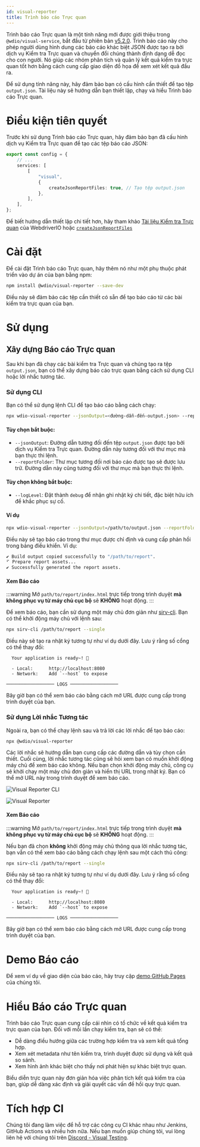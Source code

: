 ```yaml
---
id: visual-reporter
title: Trình báo cáo Trực quan
---
```


Trình báo cáo Trực quan là một tính năng mới được giới thiệu trong `@wdio/visual-service`, bắt đầu từ phiên bản [v5.2.0](https://github.com/webdriverio/visual-testing/releases/tag/%40wdio%2Fvisual-service%405.2.0). Trình báo cáo này cho phép người dùng hình dung các báo cáo khác biệt JSON được tạo ra bởi dịch vụ Kiểm tra Trực quan và chuyển đổi chúng thành định dạng dễ đọc cho con người. Nó giúp các nhóm phân tích và quản lý kết quả kiểm tra trực quan tốt hơn bằng cách cung cấp giao diện đồ họa để xem xét kết quả đầu ra.

Để sử dụng tính năng này, hãy đảm bảo bạn có cấu hình cần thiết để tạo tệp `output.json`. Tài liệu này sẽ hướng dẫn bạn thiết lập, chạy và hiểu Trình báo cáo Trực quan.

# Điều kiện tiên quyết

Trước khi sử dụng Trình báo cáo Trực quan, hãy đảm bảo bạn đã cấu hình dịch vụ Kiểm tra Trực quan để tạo các tệp báo cáo JSON:

```ts
export const config = {
    // ...
    services: [
        [
            "visual",
            {
                createJsonReportFiles: true, // Tạo tệp output.json
            },
        ],
    ],
};
```

Để biết hướng dẫn thiết lập chi tiết hơn, hãy tham khảo [Tài liệu Kiểm tra Trực quan](./) của WebdriverIO hoặc [`createJsonReportFiles`](./service-options.md#createjsonreportfiles-new)

# Cài đặt

Để cài đặt Trình báo cáo Trực quan, hãy thêm nó như một phụ thuộc phát triển vào dự án của bạn bằng npm:

```bash
npm install @wdio/visual-reporter --save-dev
```

Điều này sẽ đảm bảo các tệp cần thiết có sẵn để tạo báo cáo từ các bài kiểm tra trực quan của bạn.

# Sử dụng

## Xây dựng Báo cáo Trực quan

Sau khi bạn đã chạy các bài kiểm tra Trực quan và chúng tạo ra tệp `output.json`, bạn có thể xây dựng báo cáo trực quan bằng cách sử dụng CLI hoặc lời nhắc tương tác.

### Sử dụng CLI

Bạn có thể sử dụng lệnh CLI để tạo báo cáo bằng cách chạy:

```bash
npx wdio-visual-reporter --jsonOutput=<đường-dẫn-đến-output.json> --reportFolder=<đường-dẫn-lưu-báo-cáo> --logLevel=debug
```

#### Tùy chọn bắt buộc:

-   `--jsonOutput`: Đường dẫn tương đối đến tệp `output.json` được tạo bởi dịch vụ Kiểm tra Trực quan. Đường dẫn này tương đối với thư mục mà bạn thực thi lệnh.
-   `--reportFolder`: Thư mục tương đối nơi báo cáo được tạo sẽ được lưu trữ. Đường dẫn này cũng tương đối với thư mục mà bạn thực thi lệnh.

#### Tùy chọn không bắt buộc:

-   `--logLevel`: Đặt thành `debug` để nhận ghi nhật ký chi tiết, đặc biệt hữu ích để khắc phục sự cố.

#### Ví dụ

```bash
npx wdio-visual-reporter --jsonOutput=/path/to/output.json --reportFolder=/path/to/report --logLevel=debug
```

Điều này sẽ tạo báo cáo trong thư mục được chỉ định và cung cấp phản hồi trong bảng điều khiển. Ví dụ:

```bash
✔ Build output copied successfully to "/path/to/report".
⠋ Prepare report assets...
✔ Successfully generated the report assets.
```

#### Xem Báo cáo

:::warning
Mở `path/to/report/index.html` trực tiếp trong trình duyệt **mà không phục vụ từ máy chủ cục bộ** sẽ **KHÔNG** hoạt động.
:::

Để xem báo cáo, bạn cần sử dụng một máy chủ đơn giản như [sirv-cli](https://www.npmjs.com/package/sirv-cli). Bạn có thể khởi động máy chủ với lệnh sau:

```bash
npx sirv-cli /path/to/report --single
```

Điều này sẽ tạo ra nhật ký tương tự như ví dụ dưới đây. Lưu ý rằng số cổng có thể thay đổi:

```logs
  Your application is ready~! 🚀

  - Local:      http://localhost:8080
  - Network:    Add `--host` to expose

────────────────── LOGS ──────────────────
```

Bây giờ bạn có thể xem báo cáo bằng cách mở URL được cung cấp trong trình duyệt của bạn.

### Sử dụng Lời nhắc Tương tác

Ngoài ra, bạn có thể chạy lệnh sau và trả lời các lời nhắc để tạo báo cáo:

```bash
npx @wdio/visual-reporter
```

Các lời nhắc sẽ hướng dẫn bạn cung cấp các đường dẫn và tùy chọn cần thiết. Cuối cùng, lời nhắc tương tác cũng sẽ hỏi xem bạn có muốn khởi động máy chủ để xem báo cáo không. Nếu bạn chọn khởi động máy chủ, công cụ sẽ khởi chạy một máy chủ đơn giản và hiển thị URL trong nhật ký. Bạn có thể mở URL này trong trình duyệt để xem báo cáo.

![Visual Reporter CLI](/img/visual/cli-screen-recording.gif)

![Visual Reporter](/img/visual/visual-reporter.gif)

#### Xem Báo cáo

:::warning
Mở `path/to/report/index.html` trực tiếp trong trình duyệt **mà không phục vụ từ máy chủ cục bộ** sẽ **KHÔNG** hoạt động.
:::

Nếu bạn đã chọn **không** khởi động máy chủ thông qua lời nhắc tương tác, bạn vẫn có thể xem báo cáo bằng cách chạy lệnh sau một cách thủ công:

```bash
npx sirv-cli /path/to/report --single
```

Điều này sẽ tạo ra nhật ký tương tự như ví dụ dưới đây. Lưu ý rằng số cổng có thể thay đổi:

```logs
  Your application is ready~! 🚀

  - Local:      http://localhost:8080
  - Network:    Add `--host` to expose

────────────────── LOGS ──────────────────
```

Bây giờ bạn có thể xem báo cáo bằng cách mở URL được cung cấp trong trình duyệt của bạn.

# Demo Báo cáo

Để xem ví dụ về giao diện của báo cáo, hãy truy cập [demo GitHub Pages](https://webdriverio.github.io/visual-testing/) của chúng tôi.

# Hiểu Báo cáo Trực quan

Trình báo cáo Trực quan cung cấp cái nhìn có tổ chức về kết quả kiểm tra trực quan của bạn. Đối với mỗi lần chạy kiểm tra, bạn sẽ có thể:

-   Dễ dàng điều hướng giữa các trường hợp kiểm tra và xem kết quả tổng hợp.
-   Xem xét metadata như tên kiểm tra, trình duyệt được sử dụng và kết quả so sánh.
-   Xem hình ảnh khác biệt cho thấy nơi phát hiện sự khác biệt trực quan.

Biểu diễn trực quan này đơn giản hóa việc phân tích kết quả kiểm tra của bạn, giúp dễ dàng xác định và giải quyết các vấn đề hồi quy trực quan.

# Tích hợp CI

Chúng tôi đang làm việc để hỗ trợ các công cụ CI khác nhau như Jenkins, GitHub Actions và nhiều hơn nữa. Nếu bạn muốn giúp chúng tôi, vui lòng liên hệ với chúng tôi trên [Discord - Visual Testing](https://discord.com/channels/1097401827202445382/1186908940286574642).